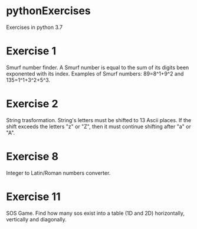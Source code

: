 # pythonExercises
Exercises in python 3.7

# Exercise 1
Smurf number finder. A Smurf number is equal to the sum of its digits been exponented with its index.
Examples of Smurf numbers:
  89=8^1+9^2 and 
  135=1^1+3^2+5^3.
  
# Exercise 2
String trasformation. String's letters must be shifted to 13 Ascii places. If the shift exceeds the letters "z" or "Z", then it must continue shifting after "a" or "A".

# Exercise 8
Integer to Latin/Roman numbers converter.

# Exercise 11
SOS Game. Find how many sos exist into a table (1D and 2D) horizontally, vertically and diagonally.
